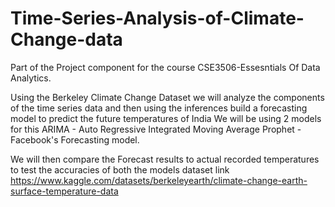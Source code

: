 # Time-Series-Analysis-of-Climate-Change-data
Part of the Project component for the course CSE3506-Essesntials Of Data Analytics.


Using the Berkeley Climate Change Dataset we will analyze the components of the time series data and then using the inferences build a forecasting model to predict the future temperatures of India
We will be using 2 models for this
ARIMA - Auto Regressive Integrated Moving Average
Prophet - Facebook's Forecasting model.

We will then compare the Forecast results to actual recorded temperatures to test the accuracies of both the models
dataset link
https://www.kaggle.com/datasets/berkeleyearth/climate-change-earth-surface-temperature-data
